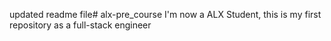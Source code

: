 updated readme file# alx-pre_course
I'm now a ALX Student, this is my first repository as a full-stack engineer
